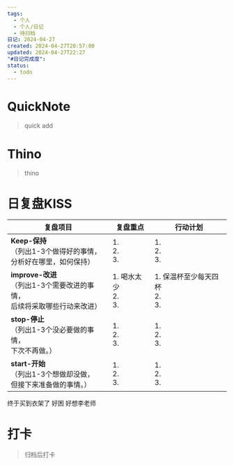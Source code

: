 ```yaml
---
tags:
  - 个人
  - 个人/日记
  - 待归档
日记: 2024-04-27
created: 2024-04-27T20:57:00
updated: 2024-04-27T22:27
"#日记完成度": 
status:
  - todo
---
```

# QuickNote
> quick add

# Thino
> thino

# 日复盘KISS
| **复盘项目**                                             | **复盘重点**              | **行动计划**                   |
| ---------------------------------------------------- | --------------------- | -------------------------- |
| **Keep-保持**<br>（列出1-3个做得好的事情，<br>   分析好在哪里，如何保持）     | 1.  <br>2. <br>3.     | 1.  <br>2. <br>3.          |
| **improve-改进**<br>（列出1-3个需要改进的事情，<br>  后续将采取哪些行动来改进） | 1.  喝水太少<br>2. <br>3. | 1.  保温杯至少每天四杯<br>2. <br>3. |
| **stop-停止**<br>（列出1-3个没必要做的事情，<br>下次不再做。）            | 1.  <br>2. <br>3.     | 1.  <br>2. <br>3.          |
| **start-开始**<br>（列出1-3个想做却没做，<br>但接下来准备做的事情。）        | 1.  <br>2. <br>3.     | 1.  <br>2. <br>3.          |
终于买到衣架了
好困
好想李老师



# 打卡
> 归档后打卡


